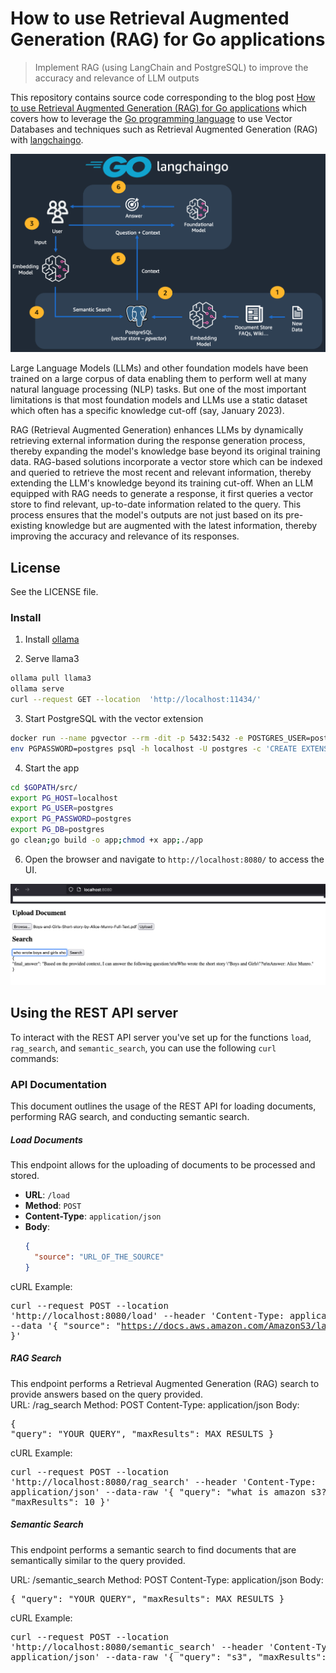 # How to use Retrieval Augmented Generation (RAG) for Go applications

> Implement RAG (using LangChain and PostgreSQL) to improve the accuracy and relevance of LLM outputs

This repository contains source code corresponding to the blog post [How to use Retrieval Augmented Generation (RAG) for Go applications](https://community.aws/content/2f1mRXuakNO22izRKDVNRazzxhb) which covers how to leverage the [Go programming language](https://go.dev/) to use Vector Databases and techniques such as Retrieval Augmented Generation (RAG) with [langchaingo](https://github.com/tmc/langchaingo). 

![](arch.png)

Large Language Models (LLMs) and other foundation models have been trained on a large corpus of data enabling them to perform well at many natural language processing (NLP) tasks. But one of the most important limitations is that most foundation models and LLMs use a static dataset which often has a specific knowledge cut-off (say, January 2023). 

RAG (Retrieval Augmented Generation) enhances LLMs by dynamically retrieving external information during the response generation process, thereby expanding the model's knowledge base beyond its original training data. RAG-based solutions incorporate a vector store which can be indexed and queried to retrieve the most recent and relevant information, thereby extending the LLM's knowledge beyond its training cut-off. When an LLM equipped with RAG needs to generate a response, it first queries a vector store to find relevant, up-to-date information related to the query. This process ensures that the model's outputs are not just based on its pre-existing knowledge but are augmented with the latest information, thereby improving the accuracy and relevance of its responses.



## License

See the LICENSE file.


### Install

1. Install [ollama](https://ollama.com/download)

2. Serve llama3

``` bash
ollama pull llama3
ollama serve
curl --request GET --location  'http://localhost:11434/'
```

3. Start PostgreSQL with the vector extension

``` bash
docker run --name pgvector --rm -dit -p 5432:5432 -e POSTGRES_USER=postgres -e POSTGRES_PASSWORD=postgres ankane/pgvector
env PGPASSWORD=postgres psql -h localhost -U postgres -c 'CREATE EXTENSION IF NOT EXISTS vector;';
```

4. Start the app

``` bash
cd $GOPATH/src/
export PG_HOST=localhost
export PG_USER=postgres
export PG_PASSWORD=postgres
export PG_DB=postgres
go clean;go build -o app;chmod +x app;./app
```

6. Open the browser and navigate to `http://localhost:8080/` to access the UI.

![](UI.png)


## Using the REST API server

To interact with the REST API server you've set up for the functions `load`, `rag_search`, and `semantic_search`, 
you can use the following `curl` commands:



### API Documentation

This document outlines the usage of the REST API for loading documents, performing RAG search, and conducting 
semantic search.

##### Load Documents

This endpoint allows for the uploading of documents to be processed and stored.

- **URL**: `/load`
- **Method**: `POST`
- **Content-Type**: `application/json`
- **Body**:
  ```json
  {
    "source": "URL_OF_THE_SOURCE"
  }

cURL Example:<pre>curl  --request POST --location 'http://localhost:8080/load'  --header 'Content-Type: application/json' --data '{ "source": "https://docs.aws.amazon.com/AmazonS3/latest/userguide/Welcome.html#CoreConcepts" }' </pre>

##### RAG Search
This endpoint performs a Retrieval Augmented Generation (RAG) search to provide answers based on the query provided.  
URL: /rag_search
Method: POST
Content-Type: application/json
Body:<pre>{ "query": "YOUR_QUERY", "maxResults": MAX_RESULTS } </pre>
cURL Example:<pre>curl  --request POST --location 'http://localhost:8080/rag_search'  --header 'Content-Type: application/json'  --data-raw '{ "query": "what is amazon s3?", "maxResults": 10 }' </pre>

##### Semantic Search
This endpoint performs a semantic search to find documents that are semantically similar to the query provided.

URL: /semantic_search
Method: POST
Content-Type: application/json
Body:<pre>{ "query": "YOUR_QUERY", "maxResults": MAX_RESULTS } </pre>
cURL Example:<pre>curl  --request POST --location 'http://localhost:8080/semantic_search'  --header 'Content-Type: application/json'  --data-raw '{ "query": "s3", "maxResults": 5 }' </pre>


